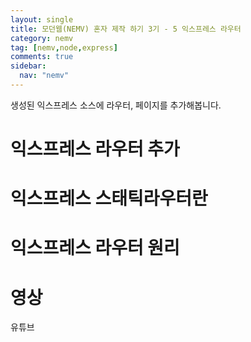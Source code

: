 ```yaml
---
layout: single
title: 모던웹(NEMV) 혼자 제작 하기 3기 - 5 익스프레스 라우터
category: nemv
tag: [nemv,node,express]
comments: true
sidebar:
  nav: "nemv"
---
```


생성된 익스프레스 소스에 라우터, 페이지를 추가해봅니다.

# 익스프레스 라우터 추가

# 익스프레스 스태틱라우터란

# 익스프레스 라우터 원리

# 영상

유튜브


 
